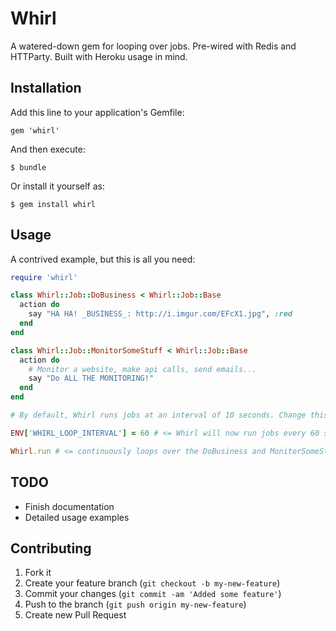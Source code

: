 # Whirl

A watered-down gem for looping over jobs. Pre-wired with Redis and HTTParty. Built with Heroku usage in mind.

## Installation

Add this line to your application's Gemfile:

    gem 'whirl'

And then execute:

    $ bundle

Or install it yourself as:

    $ gem install whirl

## Usage

A contrived example, but this is all you need:

```ruby
require 'whirl'

class Whirl::Job::DoBusiness < Whirl::Job::Base
  action do
    say "HA HA! _BUSINESS_: http://i.imgur.com/EFcX1.jpg", :red
  end
end

class Whirl::Job::MonitorSomeStuff < Whirl::Job::Base
  action do
    # Monitor a website, make api calls, send emails...
    say "Do ALL THE MONITORING!"
  end
end

# By default, Whirl runs jobs at an interval of 10 seconds. Change this via:

ENV['WHIRL_LOOP_INTERVAL'] = 60 # <= Whirl will now run jobs every 60 seconds

Whirl.run # <= continuously loops over the DoBusiness and MonitorSomeStuff jobs
```

## TODO

- Finish documentation
- Detailed usage examples

## Contributing

1. Fork it
2. Create your feature branch (`git checkout -b my-new-feature`)
3. Commit your changes (`git commit -am 'Added some feature'`)
4. Push to the branch (`git push origin my-new-feature`)
5. Create new Pull Request
